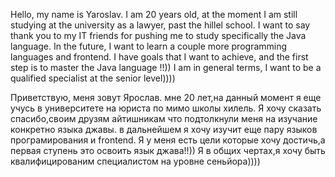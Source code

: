 Hello, my name is Yaroslav. I am 20 years old, at the moment I am still studying at the university as a lawyer, past the hillel school. I want to say thank you to my IT friends for pushing me to study specifically the Java language. In the future, I want to learn a couple more programming languages and frontend. I have goals that I want to achieve, and the first step is to master the Java language !!)) I am in general terms, I want to be a qualified specialist at the senior level))))

Приветствую, меня зовут Ярослав. мне  20 лет,на данный момент я еще учусь в университете  на юриста по мимо школы хилель. Я хочу сказать спасибо,своим друзям айтишникам что подтолкнули меня на изучание конкретно языка джавы. в дальнейшем я хочу изучит еще пару языков програмирования и frontend.  Я у меня есть цели которые хочу достичь,а первая ступень это освоить язык джава!!)) Я в общих чертах,я хочу быть квалифицированим специалистом на уровне сеньйора))))
